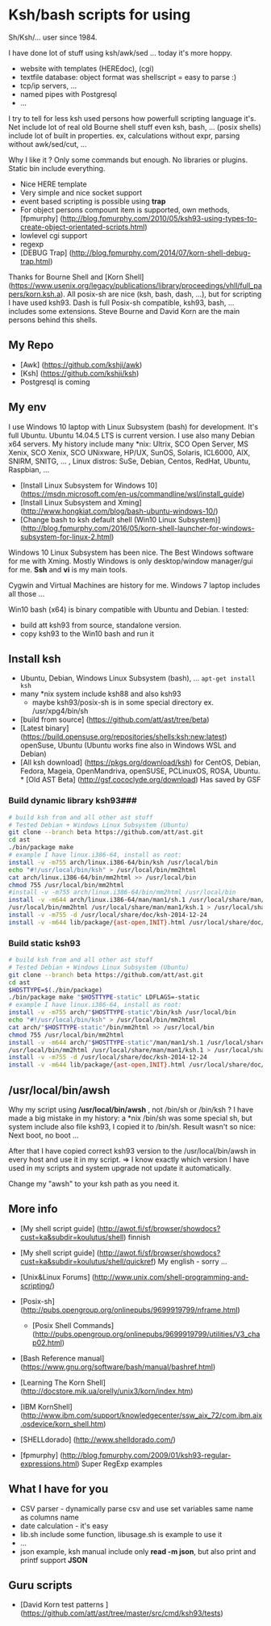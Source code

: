 # Ksh/bash scripts for using #

Sh/Ksh/... user since 1984.

I have done lot of stuff using ksh/awk/sed ... today it's more hoppy.
  * website with templates (HEREdoc), (cgi)
  * textfile database: object format was shellscript = easy to parse :) 
  * tcp/ip servers, ...
  * named pipes with Postgresql
  * ...

I try to tell for less ksh used persons how powerfull scripting language it's.
Net include lot of real old Bourne shell stuff even ksh, bash, ... (posix shells) include lot
of built in properties. ex, calculations without expr, parsing without awk/sed/cut, ...

Why I like it ? Only some commands but enough. No libraries or plugins. Static bin include everything.
  * Nice HERE template 
  * Very simple and nice socket support 
  * event based scripting is possible using **trap**
  * For object persons compount item is supported, own methods,  [fpmurphy] (http://blog.fpmurphy.com/2010/05/ksh93-using-types-to-create-object-orientated-scripts.html)
  * lowlevel cgi support 
  * regexp 
  * [DEBUG Trap] (http://blog.fpmurphy.com/2014/07/korn-shell-debug-trap.html)

Thanks for Bourne Shell and 
[Korn Shell] (https://www.usenix.org/legacy/publications/library/proceedings/vhll/full_papers/korn.ksh.a). 
All posix-sh are nice (ksh, bash, dash, ...), but for scripting I have used ksh93. Dash is full Posix-sh compatible,
ksh93, bash, ... includes some extensions. Steve Bourne and David Korn are the main persons behind this shells.

## My Repo ##
   * [Awk] (https://github.com/kshji/awk)
   * [Ksh] (https://github.com/kshji/ksh)
   * Postgresql is coming

## My env ##
I use Windows 10 laptop with Linux Subsystem (bash) for development. 
It's full Ubuntu. Ubuntu 14.04.5 LTS is current version.
I use also many Debian x64 servers. My history include many *nix: Ultrix, SCO Open Server, 
MS Xenix, SCO Xenix,  SCO UNixware, HP/UX, SunOS, Solaris, ICL6000, AIX, SNIRM, SNITG, ... ,
Linux distros: SuSe, Debian, Centos, RedHat, Ubuntu, Raspbian, ...

   * [Install Linux Subsystem for Windows 10] (https://msdn.microsoft.com/en-us/commandline/wsl/install_guide)
   * [Install Linux Subsystem and Xming] (http://www.hongkiat.com/blog/bash-ubuntu-windows-10/)
   * [Change bash to ksh default shell (Win10 Linux Subsystem)] (http://blog.fpmurphy.com/2016/05/korn-shell-launcher-for-windows-subsystem-for-linux-2.html)

Windows 10 Linux Subsystem has been nice. The Best Windows software for me with Xming. 
Mostly Windows is only desktop/window manager/gui for me. **Ssh** and **vi** is my main tools.

Cygwin and Virtual Machines are history for me.
Windows 7 laptop includes all those ...

Win10 bash (x64) is binary compatible with Ubuntu and Debian. I tested:
  * build att ksh93 from source, standalone version.
  * copy ksh93 to the Win10 bash and run it

## Install ksh ##
   * Ubuntu, Debian, Windows Linux Subsystem (bash), ...
       ``` apt-get install ksh ```
   * many *nix system include ksh88 and also ksh93
       * maybe ksh93/posix-sh is in some special directory ex. /usr/xpg4/bin/sh
   * [build from source] (https://github.com/att/ast/tree/beta)
   * [Latest binary] (https://build.opensuse.org/repositories/shells:ksh:new:latest) openSuse, Ubuntu (Ubuntu works fine also in Windows WSL and Debian)
   * [All ksh download] (https://pkgs.org/download/ksh) for CentOS, Debian, Fedora, Mageia, OpenMandriva, openSUSE, PCLinuxOS, ROSA, Ubuntu.
	* [Old AST Beta] (http://gsf.cococlyde.org/download) Has saved by GSF
   

### Build dynamic library ksh93###
```sh
# build ksh from and all other ast stuff
# Tested Debian + Windows Linux Subsystem (Ubuntu)
git clone --branch beta https://github.com/att/ast.git
cd ast
./bin/package make
# example I have linux.i386-64, install as root:
install -v -m755 arch/linux.i386-64/bin/ksh /usr/local/bin 
echo "#!/usr/local/bin/ksh" > /usr/local/bin/mm2html
cat arch/linux.i386-64/bin/mm2html >> /usr/local/bin
chmod 755 /usr/local/bin/mm2html
#install -v -m755 arch/linux.i386-64/bin/mm2html /usr/local/bin 
install -v -m644 arch/linux.i386-64/man/man1/sh.1 /usr/local/share/man/man1/ksh.1 
/usr/local/bin/mm2html /usr/local/share/man/man1/ksh.1 > /usr/local/share/doc/ksh-2014-12-24/ksh.html
install -v -m755 -d /usr/local/share/doc/ksh-2014-12-24 
install -v -m644 lib/package/{ast-open,INIT}.html /usr/local/share/doc/ksh-2014-12-24
```
### Build static ksh93 ###
```sh
# build ksh from and all other ast stuff
# Tested Debian + Windows Linux Subsystem (Ubuntu)
git clone --branch beta https://github.com/att/ast.git
cd ast
$HOSTTYPE=$(./bin/package)
./bin/package make "$HOSTTYPE-static" LDFLAGS=-static
# example I have linux.i386-64, install as root:
install -v -m755 arch/"$HOSTTYPE-static"/bin/ksh /usr/local/bin 
echo "#!/usr/local/bin/ksh" > /usr/local/bin/mm2html
cat arch/"$HOSTTYPE-static"/bin/mm2html >> /usr/local/bin
chmod 755 /usr/local/bin/mm2html
install -v -m644 arch/"$HOSTTYPE-static"/man/man1/sh.1 /usr/local/share/man/man1/ksh.1 
/usr/local/bin/mm2html /usr/local/share/man/man1/ksh.1 > /usr/local/share/doc/ksh-2014-12-24/ksh.html
install -v -m755 -d /usr/local/share/doc/ksh-2014-12-24 
install -v -m644 lib/package/{ast-open,INIT}.html /usr/local/share/doc/ksh-2014-12-24
```


## /usr/local/bin/awsh ##
Why my script using **/usr/local/bin/awsh** , not /bin/sh or /bin/ksh ?
I have made a big mistake in my history: a *nix /bin/sh was some special sh, but system include also file ksh93, 
I copied it to /bin/sh. Result wasn't so nice: Next boot, no boot ...

After that I have copied correct ksh93 version to the /usr/local/bin/awsh in every host and use it in my script.
=> I know exactly which version I have used in my scripts and system upgrade not update it automatically.


Change my "awsh" to your ksh path as you need it.

## More info ##
   * [My shell script guide] (http://awot.fi/sf/browser/showdocs?cust=ka&subdir=koulutus/shell) finnish
   * [My shell script guide] (http://awot.fi/sf/browser/showdocs?cust=ka&subdir=koulutus/shell/quickref) My english - sorry ...
   
   * [Unix&Linux Forums] (http://www.unix.com/shell-programming-and-scripting/) 
   * [Posix-sh] (http://pubs.opengroup.org/onlinepubs/9699919799/nframe.html)
     * [Posix Shell Commands] (http://pubs.opengroup.org/onlinepubs/9699919799/utilities/V3_chap02.html)
   * [Bash Reference manual] (https://www.gnu.org/software/bash/manual/bashref.html)
   * [Learning The Korn Shell] (http://docstore.mik.ua/orelly/unix3/korn/index.htm)
   * [IBM KornShell] (http://www.ibm.com/support/knowledgecenter/ssw_aix_72/com.ibm.aix.osdevice/korn_shell.htm)
   * [SHELLdorado] (http://www.shelldorado.com/)
   * [fpmurphy] (http://blog.fpmurphy.com/2009/01/ksh93-regular-expressions.html) Super RegExp examples

## What I have for you ##

   * CSV parser - dynamically parse csv and use set variables same name as columns name
   * date calculation - it's easy
   * lib.sh include some function, libusage.sh is example to use it
   * ...
   * json example, ksh manual include only **read -m json**, but also print and printf support **JSON**

## Guru scripts ##
   * [David Korn test patterns ] (https://github.com/att/ast/tree/master/src/cmd/ksh93/tests) 


